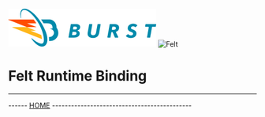 ![Burst](../../../../../../../../doc/burst_small.png "")
![Felt](../../../../../../../doc/felt_small.png "")

# Felt Runtime Binding

---
------ [HOME](../../../../../../../../../readme.md) --------------------------------------------
